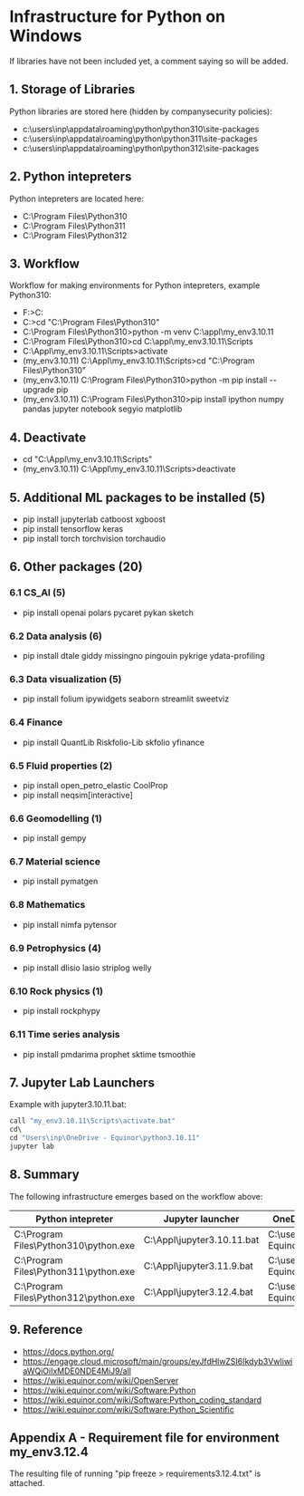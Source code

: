 # Infrastructure for Python on Windows

If libraries have not been included yet, a comment saying so will be added.

## 1. Storage of Libraries

Python libraries are stored here (hidden by companysecurity policies):
- c:\users\inp\appdata\roaming\python\python310\site-packages
- c:\users\inp\appdata\roaming\python\python311\site-packages
- c:\users\inp\appdata\roaming\python\python312\site-packages

## 2. Python intepreters

Python intepreters are located here:
- C:\Program Files\Python310
- C:\Program Files\Python311
- C:\Program Files\Python312

## 3. Workflow

Workflow for making environments for Python intepreters, example Python310:
- F:\>C:
- C:\>cd "C:\Program Files\Python310"
- C:\Program Files\Python310>python -m venv C:\appl\my_env3.10.11
- C:\Program Files\Python310>cd C:\appl\my_env3.10.11\Scripts
- C:\Appl\my_env3.10.11\Scripts>activate
- (my_env3.10.11) C:\Appl\my_env3.10.11\Scripts>cd "C:\Program Files\Python310"
- (my_env3.10.11) C:\Program Files\Python310>python -m pip install --upgrade pip
- (my_env3.10.11) C:\Program Files\Python310>pip install ipython numpy pandas jupyter notebook segyio matplotlib

## 4. Deactivate
- cd "C:\Appl\my_env3.10.11\Scripts"
- (my_env3.10.11) C:\Appl\my_env3.10.11\Scripts>deactivate

## 5. Additional ML packages to be installed (5)
- pip install jupyterlab catboost xgboost
- pip install tensorflow keras
- pip install torch torchvision torchaudio

## 6. Other packages (20)

### 6.1 CS_AI (5)
- pip install openai polars pycaret pykan sketch 

### 6.2 Data analysis (6)
- pip install dtale giddy missingno pingouin pykrige ydata-profiling 

### 6.3 Data visualization (5)
- pip install folium ipywidgets seaborn streamlit sweetviz 

### 6.4 Finance
- pip install QuantLib Riskfolio-Lib skfolio yfinance

### 6.5 Fluid properties (2)
- pip install open_petro_elastic CoolProp
- pip install neqsim[interactive]

### 6.6 Geomodelling (1)
- pip install gempy 

### 6.7 Material science
- pip install pymatgen

### 6.8 Mathematics 
- pip install nimfa pytensor

### 6.9 Petrophysics (4)
- pip install dlisio lasio striplog welly 

### 6.10 Rock physics (1)
- pip install rockphypy 

### 6.11 Time series analysis
- pip install pmdarima prophet sktime tsmoothie

## 7. Jupyter Lab Launchers

Example with jupyter3.10.11.bat:
```python
call "my_env3.10.11\Scripts\activate.bat"
cd\ 
cd "Users\inp\OneDrive - Equinor\python3.10.11"
jupyter lab
```

## 8. Summary

The following infrastructure emerges based on the workflow above:

| Python intepreter                     | Jupyter launcher           | OneDrive Work Area                           |
| ------------------------------------- | -------------------------- | -------------------------------------------- |
| C:\Program Files\Python310\python.exe | C:\Appl\jupyter3.10.11.bat | C:\user\inp\OneDrive - Equinor\python3.10.11 |
| C:\Program Files\Python311\python.exe | C:\Appl\jupyter3.11.9.bat  | C:\user\inp\OneDrive - Equinor\python3.11.9  |
| C:\Program Files\Python312\python.exe | C:\Appl\jupyter3.12.4.bat  | C:\user\inp\OneDrive - Equinor\python3.12.4  |

## 9. Reference

- https://docs.python.org/
- https://engage.cloud.microsoft/main/groups/eyJfdHlwZSI6Ikdyb3VwIiwiaWQiOiIxMDE0NDE4MiJ9/all
- https://wiki.equinor.com/wiki/OpenServer
- https://wiki.equinor.com/wiki/Software:Python
- https://wiki.equinor.com/wiki/Software:Python_coding_standard
- https://wiki.equinor.com/wiki/Software:Python_Scientific


## Appendix A - Requirement file for environment my_env3.12.4

The resulting file of running "pip freeze > requirements3.12.4.txt" is attached.
